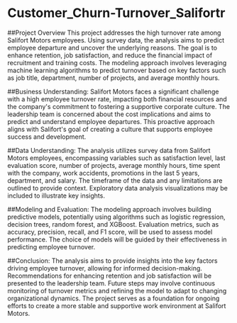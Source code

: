 # Customer_Churn-Turnover_Salifortr

##Project Overview
This project addresses the high turnover rate among Salifort Motors employees. Using survey data, the analysis aims to predict employee departure and uncover the underlying reasons. The goal is to enhance retention, job satisfaction, and reduce the financial impact of recruitment and training costs. The modeling approach involves leveraging machine learning algorithms to predict turnover based on key factors such as job title, department, number of projects, and average monthly hours.

##Business Understanding:
Salifort Motors faces a significant challenge with a high employee turnover rate, impacting both financial resources and the company's commitment to fostering a supportive corporate culture. The leadership team is concerned about the cost implications and aims to predict and understand employee departures. This proactive approach aligns with Salifort's goal of creating a culture that supports employee success and development.

##Data Understanding:
The analysis utilizes survey data from Salifort Motors employees, encompassing variables such as satisfaction level, last evaluation score, number of projects, average monthly hours, time spent with the company, work accidents, promotions in the last 5 years, department, and salary. The timeframe of the data and any limitations are outlined to provide context. Exploratory data analysis visualizations may be included to illustrate key insights.

##Modeling and Evaluation:
The modeling approach involves building predictive models, potentially using algorithms such as logistic regression, decision trees, random forest, and XGBoost. Evaluation metrics, such as accuracy, precision, recall, and F1 score, will be used to assess model performance. The choice of models will be guided by their effectiveness in predicting employee turnover.

##Conclusion:
The analysis aims to provide insights into the key factors driving employee turnover, allowing for informed decision-making. Recommendations for enhancing retention and job satisfaction will be presented to the leadership team. Future steps may involve continuous monitoring of turnover metrics and refining the model to adapt to changing organizational dynamics. The project serves as a foundation for ongoing efforts to create a more stable and supportive work environment at Salifort Motors.
